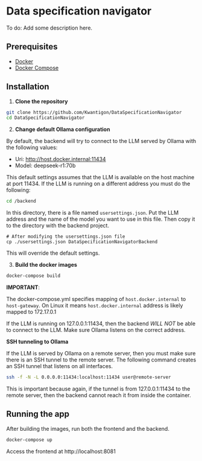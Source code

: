 # Data specification navigator

To do: Add some description here.

## Prerequisites

- [Docker](https://www.docker.com/)
- [Docker Compose](https://docs.docker.com/compose/)

## Installation

1. **Clone the repository**

```bash
git clone https://github.com/Kwantigon/DataSpecificationNavigator
cd DataSpecificationNavigator
```

2. **Change default Ollama configuration**

By default, the backend will try to connect to the LLM served by Ollama with the following values:
- Uri: http://host.docker.internal:11434
- Model: deepseek-r1:70b

This default settings assumes that the LLM is available on the host machine at port 11434. If the LLM is running on a different address you must do the following:

```bash
cd /backend
```

In this directory, there is a file named `usersettings.json`. Put the LLM address and the name of the model you want to use in this file. Then copy it to the directory with the backend project.

```
# After modifying the usersettings.json file
cp ./usersettings.json DataSpecificationNavigatorBackend
```

This will override the default settings.

3. **Build the docker images**

```bash
docker-compose build
```

**IMPORTANT**:

The docker-compose.yml specifies mapping of `host.docker.internal` to `host-gateway`. On Linux it means `host.docker.internal` address is likely mapped to 172.17.0.1

If the LLM is running on 127.0.0.1:11434, then the backend *WILL NOT* be able to connect to the LLM. Make sure Ollama listens on the correct address.

**SSH tunneling to Ollama**

If the LLM is served by Ollama on a remote server, then you must make sure there is an SSH tunnel to the remote server. The following command creates an SSH tunnel that listens on all interfaces.

```bash
ssh -f -N -L 0.0.0.0:11434:localhost:11434 user@remote-server
```

This is important because again, if the tunnel is from 127.0.0.1:11434 to the remote server, then the backend cannot reach it from inside the container.

## Running the app

After building the images, run both the frontend and the backend.

```bash
docker-compose up
```

Access the frontend at http://localhost:8081
